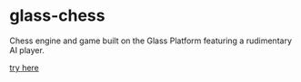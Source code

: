 # glass-chess
Chess engine and game built on the Glass Platform featuring a rudimentary AI player.

[try here](https://kodyjking.github.io/glass-chess/)
